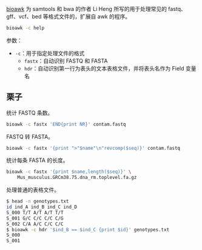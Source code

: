 [bioawk](https://github.com/lh3/bioawk) 为 samtools 和 bwa 的作者 Li Heng 所写的用于处理常见的 fastq、gff、vcf、bed 等格式文件的，扩展自 awk 的程序。

```bash
bioawk -c help
```

参数：
- `-c`：用于指定处理文件的格式
    - `fastx`：自动识别 FASTQ 和 FASTA
    - `hdr`：自动识别第一行为表头的文本表格文件，并将表头名作为 Field 变量名

## 栗子
统计 FASTQ 条数。
```bash
bioawk -c fastx 'END{print NR}' contam.fastq
```

FASTQ 转 FASTA。
```bash
bioawk -c fastx '{print ">"$name"\n"revcomp($seq)}' contam.fastq
```

统计每条 FASTA 的长度。
```bash
bioawk -c fastx '{print $name,length($seq)}' \
    Mus_musculus.GRCm38.75.dna_rm.toplevel.fa.gz
```

处理普通的表格文件。
```bash
$ head -n genotypes.txt
id ind_A ind_B ind_C ind_D
S_000 T/T A/T A/T T/T
S_001 G/C C/C C/C C/G
S_002 C/A A/C C/C C/C
$ bioawk -c hdr '$ind_B == $ind_C {print $id}' genotypes.txt
S_000
S_001
```